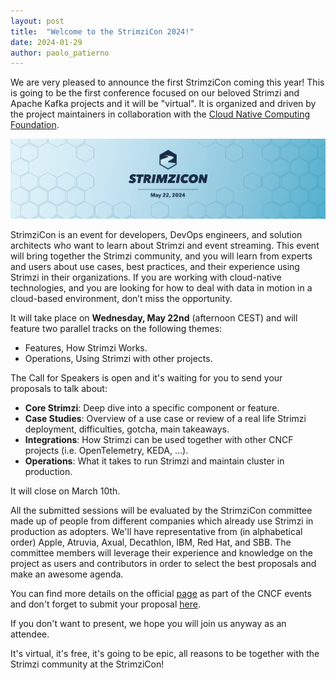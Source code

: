 ```yaml
---
layout: post
title:  "Welcome to the StrimziCon 2024!"
date: 2024-01-29
author: paolo_patierno
---
```


We are very pleased to announce the first StrimziCon coming this year!
This is going to be the first conference focused on our beloved Strimzi and Apache Kafka projects and it will be "virtual".
It is organized and driven by the project maintainers in collaboration with the [Cloud Native Computing Foundation](https://www.cncf.io/).

<!--more-->

![StrimziCon 2024 Banner](/assets/images/posts/2024-01-29-strimzicon2024-banner.png)

StrimziCon is an event for developers, DevOps engineers, and solution architects who want to learn about Strimzi and event streaming.
This event will bring together the Strimzi community, and you will learn from experts and users about use cases, best practices, and their experience using Strimzi in their organizations.
If you are working with cloud-native technologies, and you are looking for how to deal with data in motion in a cloud-based environment, don’t miss the opportunity.

It will take place on **Wednesday, May 22nd** (afternoon CEST) and will feature two parallel tracks on the following themes:

* Features, How Strimzi Works.
* Operations, Using Strimzi with other projects.

The Call for Speakers is open and it's waiting for you to send your proposals to talk about:

* **Core Strimzi**: Deep dive into a specific component or feature.
* **Case Studies**: Overview of a use case or review of a real life Strimzi deployment, difficulties, gotcha, main takeaways.
* **Integrations**: How Strimzi can be used together with other CNCF projects (i.e. OpenTelemetry, KEDA, …).
* **Operations**: What it takes to run Strimzi and maintain cluster in production.

It will close on March 10th.

All the submitted sessions will be evaluated by the StrimziCon committee made up of people from different companies which already use Strimzi in production as adopters.
We'll have representative from (in alphabetical order) Apple, Atruvia, Axual, Decathlon, IBM, Red Hat, and SBB.
The committee members will leverage their experience and knowledge on the project as users and contributors in order to select the best proposals and make an awesome agenda.

You can find more details on the official [page](https://community.cncf.io/events/details/cncf-virtual-project-events-2024-hosted-by-cncf-presents-strimzicon-2024-virtual/) as part of the CNCF events and don't forget to submit your proposal [here](https://sessionize.com/strimzicon-2024/).

If you don't want to present, we hope you will join us anyway as an attendee.

It's virtual, it's free, it's going to be epic, all reasons to be together with the Strimzi community at the StrimziCon!
